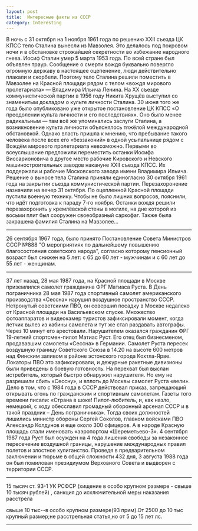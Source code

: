 ```yaml
---
layout: post
title:  Интересные факты из СССР
category: Interesting
---
```


В ночь с 31 октября на 1 ноября 1961 года по решению XXII съезда ЦК КПСС тело Сталина вынесли из Мавзолея.
Это делалось под покровом ночи и в обстановке строжайшей секретности во избежание народного гнева.
Иосиф Сталин умер 5 марта 1953 года. По всей стране был объявлен траур. Сообщение о смерти вождя буквально повергло огромную державу в настоящее оцепенение, люди действительно плакали и скорбели. Поэтому тело Сталина решили поместить в Мавзолее на Красной площади рядом с телом «вождя мирового пролетариата» — Владимира Ильича Ленина.
На XX съезде коммунистической партии в 1956 году Никита Хрущёв выступил со знаменитым докладом о культе личности Сталина. 30 июня того же года было опубликовано уже открытое постановление ЦК КПСС «О преодолении культа личности и его последствиях». Оно было менее радикальным — там всё же упоминались заслуги Сталина, а возникновение культа личности объяснялось тяжёлой международной обстановкой. Однако власть пришла к мнению, что пребывание такого человека после всех его «беззаконий» в одной усыпальнице рядом с Вождём мирового пролетариата невозможно.
Первыми во всеуслышание предложили переместить останки Иосифа Виссарионовича в другое место рабочие Кировского и Невского машиностроительных заводов накануне ХХII съезда КПСС. Их поддержали и рабочие Московского завода имени Владимира Ильича.
Решение о выносе тела Сталина приняли единогласно 30 октября 1961 года на закрытии съезда коммунистической партии. Перезахоронение назначили на вечер 31 октября. По оцепленной Красной площади пустили военную технику. Чтобы не было лишних вопросов, пояснили, что идёт подготовка к параду 7-го ноября. Останки вождя решили перезахоронить у кремлёвской стены в могиле, на дне которой из восьми плит был сооружен своеобразный саркофаг. Также была закрашена фамилия Сталина на Мавзолее...

---

26 сентября 1967 года, было принято Постановление Совета Министров СССР №888 "О меpoприятиях по дальнейшему повышению благосостояния советского народа", согласно которому пенсионный возраст был снижен на 5 лет: с 65 до 60 лет - мужчинам и с 60 лет до 55 лет - женщинам.

---

37 лет назад, 28 мая 1987 года, на Красной площади в Москве приземлился самолет гражданина ФРГ Матиаса Руста.
В День пограничника 28 мая 1987 года спортивный самолет американского производства «Сессна» нарушил воздушное пространство СССР. Нетронутый советскими ПВО, он совершил посадку в Москве недалеко от Красной площади на Васильевском спуске. Множество фотоаппаратов и видеокамер туристов зафиксировали момент, когда летчик вылез из кабины самолета и тут же стал раздавать автографы. Через 10 минут его арестовали. Нарушителем оказался гражданин ФРГ 19-летний спортсмен-пилот Матиас Руст. Его отец был бизнесменом, продававшим самолеты «Сессна» в Германии.
Самолет Руста пересек воздушную границу Советского Союза в 14.20 на высоте 600 метров над Финским заливом в районе эстонского города Кохтла-Ярве. Локаторы ПВО это зафиксировали, и дежурные ракетные дивизионы были приведены в боевую готовность. На перехват был выслан истребитель, который быстро обнаружил нарушителя. Но ему не разрешили сбить «Сессну», и вплоть до Москвы самолет Руста «вели». Дело в том, что с 1984 года в СССР действовал приказ, запрещающий открывать огонь по гражданским и спортивным самолетам. Газеты того времени писали: «Страна в шоке! Пилот-любитель, и, как назло, немецкий, с ходу обесславил громадный оборонный арсенал СССР и в такой праздник – День пограничника». Тогда своих должностей лишились министр обороны Сергей Соколов, главком войсками ПВО Александр Колдунов и еще около 300 офицеров. А в народе Красную площадь стали именовать «аэропортом «Шереметьево-3».
4 сентября 1987 года Руст был осужден на 4 года лишения свободы за незаконное пересечение воздушной границы, нарушение международных правил полетов и злостное хулиганство. Проведя в предварительном заключении и тюрьме в общей сложности 432 дня, 3 августа 1988 года он был помилован президиумом Верховного Совета и выдворен с территории СССР.

---

15 тысяч ст. 93-1 УК РСФСР (хищение в особо крупном размере - свыше 10 тысяч рублей) , санкция до исключительной меры наказания расстрела

свыше 10 тыс--в особо крупном размере(93 прим).От 2500 до 10 тыс крупный размер;не расстрельная статья,но от 5 до 15 лет лс.

---




